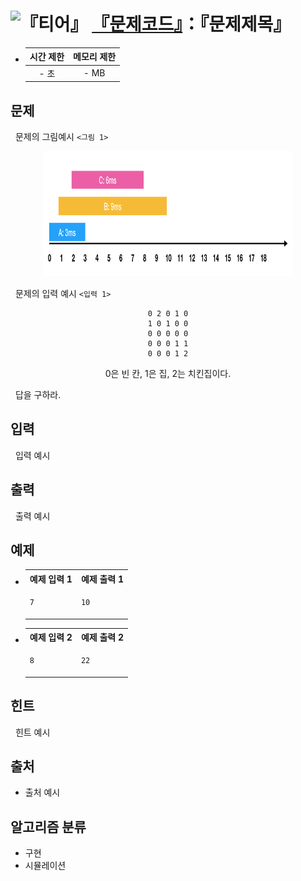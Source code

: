 # <img alt="『티어』" src="https://d2gd6pc034wcta.cloudfront.net/tier/5.svg" width="16" /> [『문제코드』](https://www.acmicpc.net/problem/『문제코드』)：『문제제목』

- | 시간 제한 | 메모리 제한 |
  | :-------: | :---------: |
  |   - 초    |    - MB     |

## 문제

&nbsp; 문제의 그림예시 `<그림 1>`

<p align=center>
<img src="./asset/1.png" alt="01" width="400" height="200" />
</p>

&nbsp; 문제의 입력 예시 `<입력 1>`

<div align=center>

```text
0 2 0 1 0
1 0 1 0 0
0 0 0 0 0
0 0 0 1 1
0 0 0 1 2
```

0은 빈 칸, 1은 집, 2는 치킨집이다.

</div>

&nbsp; 답을 구하라.

## 입력

&nbsp; 입력 예시

## 출력

&nbsp; 출력 예시

## 예제

- <table>
  <tr>
  <th align="center">예제 입력 1</th>
  <th align="center">예제 출력 1</th>
  </tr>
  <tr>
  <td valign="top">

  ```txt
  7
  ```

  </td>
  <td valign="top">

  ```txt
  10
  ```

  </td>
  </tr>
  </table>

- <table>
  <tr>
  <th align="center">예제 입력 2</th>
  <th align="center">예제 출력 2</th>
  </tr>
  <tr>
  <td valign="top">

  ```txt
  8
  ```

  </td>
  <td valign="top">

  ```txt
  22
  ```

  </td>
  </tr>
  </table>

## 힌트

&nbsp; 힌트 예시

## 출처

- 출처 예시

## 알고리즘 분류

- 구현
- 시뮬레이션
